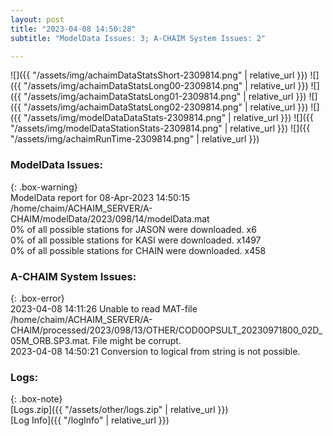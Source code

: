 ```yaml
---
layout: post
title: "2023-04-08 14:50:28"
subtitle: "ModelData Issues: 3; A-CHAIM System Issues: 2"

---
```


![]({{ "/assets/img/achaimDataStatsShort-2309814.png" | relative_url }})
![]({{ "/assets/img/achaimDataStatsLong00-2309814.png" | relative_url }})
![]({{ "/assets/img/achaimDataStatsLong01-2309814.png" | relative_url }})
![]({{ "/assets/img/achaimDataStatsLong02-2309814.png" | relative_url }})
![]({{ "/assets/img/modelDataDataStats-2309814.png" | relative_url }})
![]({{ "/assets/img/modelDataStationStats-2309814.png" | relative_url }})
![]({{ "/assets/img/achaimRunTime-2309814.png" | relative_url }})


### ModelData Issues:  
  
{: .box-warning}  
 ModelData report for 08-Apr-2023 14:50:15   
 /home/chaim/ACHAIM_SERVER/A-CHAIM/modelData/2023/098/14/modelData.mat   
 0% of all possible stations for JASON were downloaded. x6   
 0% of all possible stations for KASI were downloaded. x1497   
 0% of all possible stations for CHAIN were downloaded. x458   
  
### A-CHAIM System Issues:  
  
{: .box-error}  
2023-04-08 14:11:26 Unable to read MAT-file /home/chaim/ACHAIM_SERVER/A-CHAIM/processed/2023/098/13/OTHER/COD0OPSULT_20230971800_02D_05M_ORB.SP3.mat. File might be corrupt.  
2023-04-08 14:50:21 Conversion to logical from string is not possible.  

### Logs:  
  
{: .box-note}  
[Logs.zip]({{ "/assets/other/logs.zip" | relative_url }})  
[Log Info]({{ "/logInfo" | relative_url }})  
